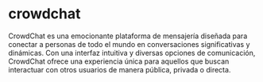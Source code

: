 # crowdchat
CrowdChat es una emocionante plataforma de mensajería diseñada para conectar a personas de todo el mundo en conversaciones significativas y dinámicas. Con una interfaz intuitiva y diversas opciones de comunicación, CrowdChat ofrece una experiencia única para aquellos que buscan interactuar con otros usuarios de manera pública, privada o directa.
